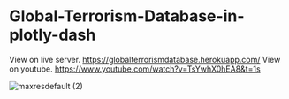 # Global-Terrorism-Database-in-plotly-dash
View on live server. https://globalterrorismdatabase.herokuapp.com/
View on youtube. https://www.youtube.com/watch?v=TsYwhX0hEA8&t=1s

![maxresdefault (2)](https://user-images.githubusercontent.com/76989404/111031111-b75f5000-8427-11eb-8fcc-a04609be60cd.jpg)


